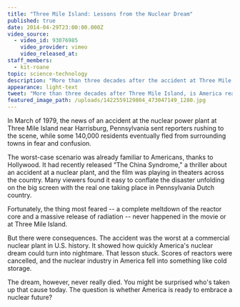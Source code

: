 ```yaml
---
title: "Three Mile Island: Lessons from the Nuclear Dream"
published: true
date: 2014-04-29T23:00:00.000Z
video_source:
  - video_id: 93076985
    video_provider: vimeo
    video_released_at:
staff_members:
  - kit-roane
topic: science-technology
description: "More than three decades after the accident at Three Mile Island cast a shadow on the atomic dream, is America again ready to give nuclear energy a chance?"
appearance: light-text
tweet: "More than three decades after Three Mile Island, is America ready to try nuclear energy again?"
featured_image_path: /uploads/1422559129804_473047149_1280.jpg
---
```


In March of 1979, the news of an accident at the nuclear power plant at Three Mile Island near Harrisburg, Pennsylvania sent reporters rushing to the scene, while some 140,000 residents eventually fled from surrounding towns in fear and confusion.

The worst-case scenario was already familiar to Americans, thanks to Hollywood. It had recently released “The China Syndrome," a thriller about an accident at a nuclear plant, and the film was playing in theaters across the country. Many viewers found it easy to conflate the disaster unfolding on the big screen with the real one taking place in Pennsylvania Dutch country.

Fortunately, the thing most feared -- a complete meltdown of the reactor core and a massive release of radiation -- never happened in the movie or at Three Mile Island.

But there were consequences. The accident was the worst at a commercial nuclear plant in U.S. history. It showed how quickly America's nuclear dream could turn into nightmare. That lesson stuck. Scores of reactors were cancelled, and the nuclear industry in America fell into something like cold storage.

The dream, however, never really died. You might be surprised who's taken up that cause today. The question is whether America is ready to embrace a nuclear future?

